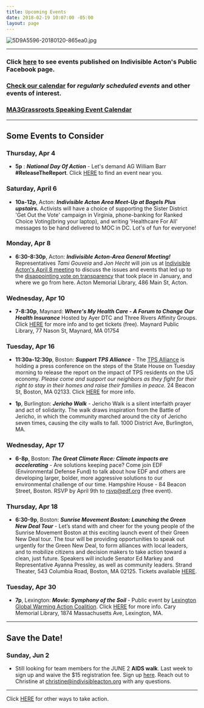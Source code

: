 ```yaml
---
title: Upcoming Events
date: 2018-02-19 10:07:00 -05:00
layout: page
---
```


![5D9A5596-20180120-865ea0.jpg](/uploads/5D9A5596-20180120-865ea0.jpg)

---

### Click [here](https://www.facebook.com/pg/IndivisibleActon/events/?ref=page_internal) to see events published on Indivisible Acton's Public Facebook page.

### [Check our calendar](http://www.indivisibleacton.org/calendar.html) for *regularly scheduled events* and other events of interest.

### [MA3Grassroots Speaking Event Calendar](https://www.ma3grassroots.com/event-calendar)

---

## Some Events to Consider

### Thursday, Apr 4

* **5p** : ***National Day Of Action*** - Let's demand AG William Barr **#ReleaseTheReport**.  Click [HERE](https://www.trumpisnotabovethelaw.org/event/mueller-firing-rapid-response/search/?source=homepage) to find an event near you.

### Saturday, April 6

* **10a-12p**, Acton:  ***Indivisible Acton Area Meet-Up at Bagels Plus upstairs.*** Activists will have a choice of supporting the Sister District 'Get Out the Vote' campaign in Virginia, phone-banking for Ranked Choice Voting(bring your laptop), and writing 'Healthcare For All' messages to be hand delivered to MOC in DC. Lot's of fun for everyone!

### Monday, Apr 8

* **6:30-8:30p**, Acton: ***Indivisible Acton-Area General Meeting!***  Representatives *Tami Gouveia* and *Jon Hecht* will join us at [Indivisible Acton's April 8 meeting](https://docs.google.com/document/d/1ZLFkZM0gIvp2fpYjBiN1PE7vDV1zrWcj1IVDwwqF6bA) to discuss the issues and events that led up to the [disappointing vote on transparency](https://www.masslive.com/news/2019/01/massachusetts-house-rejects-rules-meant-to-boost-transparency.html) that took place in January, and where we go from here.  Acton Memorial Library, 486 Main St, Acton.

### Wednesday, Apr 10

* **7-8:30p**, Maynard: ***Where's My Health Care - A Forum to Change Our Health Insurance*** Hosted by Ayer DTC and Three Rivers Affinity Groups.  Click [HERE](https://www.facebook.com/events/258742528339328/) for more info and to get tickets (free).  Maynard Public Library, 77 Nason St, Maynard, MA 01754

### Tuesday, Apr 16

* **11:30a-12:30p**, Boston: ***Support TPS Alliance*** - The [TPS Alliance](https://www.nationaltpsalliance.org/) is holding a press conference on the steps of the State House on Tuesday morning to release the report on the impact of TPS residents on the US economy. *Please come and support our neighbors as they fight for their right to stay in their homes and raise their families in peace.* 24 Beacon St, Boston, MA 02133. Click [HERE](https://www.facebook.com/events/335371007331445/?notif_t=event_calendar_create&notif_id=1555014681699881) for more info.  


* **1p**, Burlington: ***Jericho Walk*** - Jericho Walk is a silent interfaith prayer and act of solidarity. The walk draws inspiration from the Battle of Jericho, in which the community marched around the city of Jericho seven times, causing the city walls to fall.  1000 District Ave, Burlington, MA. 


### Wednesday, Apr 17

* **6-8p**, Boston: ***The Great Climate Race: Climate impacts are accelerating*** - Are solutions keeping pace? Come join EDF (Environmental Defense Fund) to talk about how EDF and others are developing larger, bolder, more aggressive solutions to our environmental challenge of our time. Hampshire House - 84 Beacon Street, Boston.  RSVP by April 9th to rsvp@edf.org (free event).

### Thursday, Apr 18

* **6:30-9p**, Boston: ***Sunrise Movement Boston: Launching the Green New Deal Tour*** - Let’s stand with and cheer for the young people of the Sunrise Movement Boston at this exciting launch event of their Green New Deal tour. The tour will be providing opportunities to speak out urgently for the Green New Deal, to form alliances with local leaders, and to mobilize citizens and decision makers to take action toward a clean, just future. Speakers will include Senator Ed Markey and Representative Ayanna Pressley, as well as community leaders. Strand Theater, 543 Columbia Road, Boston, MA 02125.  Tickets available [HERE](https://actionnetwork.org/events/boston-launching-the-green-new-deal-tour-2).  

### Tuesday, Apr 30

* **7p**, Lexington: ***Movie: Symphony of the Soil*** - Public event by [Lexington Global Warming Action Coalition](http://lexgwac.org). Click [HERE](http://lexgwac.org/?p=2303) for more info.  Cary Memorial Library, 1874 Massachusetts Ave, Lexington, MA.

---

## Save the Date!

### Sunday, Jun 2

* Still looking for team members for the JUNE 2 **AIDS walk**. Last week to sign up and waive the $15 registration fee. Sign up [here](https://u1584542.ct.sendgrid.net/mpss/c/JwE/ni0YAA/t.2p9/PM14XI-8RKWdFnI7JcP-Yw/h5/Vk58CdpjXfDev4xd8DLn5a4A180qbcUQ2TMObz0vy-2BAmq-2FHpfNxqR0YJsMg44xPyeJZpTD3p-2Bhcu68Fl3cWXGkynS62hub2SDOT-2FOrHciIqMkmQEXxe7ucF85HeIyLqzLZNImbkr0G-2Fym9uRH4Q6SSp70YwJsXkfyqUQBZSr23k0OHv7xd41vNI79E5ToZWaszCpSpUsNYVKEIa0m7hNPS-2FHh6kOi1RLEIUVvgBUbIYy01aG3CL-2FjtGM5XT-2Bsk2Q-2B9I1gf-2FVK8ukZ32ZRfEfqzk2-2Bjhu1rubmbNf1HwAmXsBJ34NKOsZshnJZNV-2BF9JVlyfqK4wWwiY2lLKIXF2yoY5HesEMLQpz3LfZYw5-2BPmXohHJOHwLvlXUbCpUqXzayu6ei2mP1iCipiOnL2nA4YDNsIXr-2BiGApye-2FPstZYisGu0eUWGq6ByOzWdXdgSTRhzKh5GHi5qA-2FW5teKYqtc2w-3D-3D). Reach out to Christine at [christine@indivisibleacton.org](mailto:christine@indivisibleacton.org) with any questions.

---

Click [HERE](http://www.indivisibleacton.org/take-action.html) for other ways to take action.